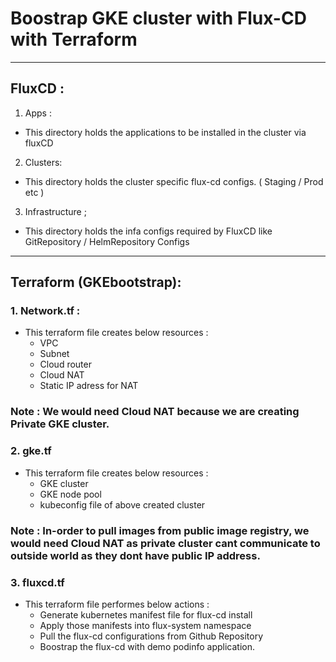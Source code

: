 # Boostrap GKE cluster with Flux-CD with Terraform
---
## FluxCD : 

1. Apps : 
  - This directory holds the applications to be installed in the cluster via fluxCD
2. Clusters: 
  - This directory holds the cluster specific flux-cd configs. ( Staging / Prod etc )
3. Infrastructure ; 
  - This directory holds the infa configs required by FluxCD like GitRepository / HelmRepository Configs

---
## Terraform (GKEbootstrap): 

### 1. Network.tf : 

- This terraform file creates below resources : 
  - VPC
  - Subnet
  - Cloud router
  - Cloud NAT
  - Static IP adress for NAT

### Note : We would need Cloud NAT because we are creating Private GKE cluster.

### 2. gke.tf 
- This terraform file creates below resources : 
  - GKE cluster
  - GKE node pool
  - kubeconfig file of above created cluster

### Note :  In-order to pull images from public image registry, we would need Cloud NAT as private cluster cant communicate to outside world as they dont have public IP address.

### 3. fluxcd.tf
- This terraform file performes below actions :
  - Generate kubernetes manifest file for flux-cd install
  - Apply those manifests into flux-system namespace
  - Pull the flux-cd configurations from Github Repository
  - Boostrap the flux-cd with demo podinfo application.
